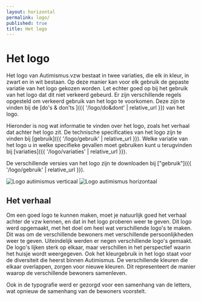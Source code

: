 ```yaml
---
layout: horizontal
permalink: logo/
published: true
title: Het logo
---
```


# Het logo

Het logo van Autimismus.vzw bestaat in twee variaties, die elk in kleur, in zwart en in wit bestaan. Op deze manier kan voor elk gebruik de gepaste variatie van het logo gekozen worden. Let echter goed op bij het gebruik van het logo dat dit niet verkeerd gebeurd. Er zijn verschillende regels opgesteld om verkeerd gebruik van het logo te voorkomen. Deze zijn te vinden bij de [do's & don'ts ]({{ '/logo/do&dont' | relative_url }}) van het logo.

Hieronder is nog wat informatie te vinden over het logo, zoals het verhaal dat achter het logo zit. De technische specificaties van het logo zijn te vinden bij [gebruik]({{ '/logo/gebruik' | relative_url }}). Welke variatie van het logo u in welke specifieke gevallen moet gebruiken kunt u terugvinden bij [variaties]({{ '/logo/variaties' | relative_url }}).

De verschillende versies van het logo zijn te downloaden bij ["gebruik"]({{ '/logo/gebruik' | relative_url }}).

<img src="{{site.url}}/1718-3CMO-BaP-marigiel/assets/images/Logo/Logo.png" alt="Logo autimismus verticaal">
<img src="{{site.url}}/1718-3CMO-BaP-marigiel/assets/images/Logo/Logo-hor.png" alt="Logo autimismus horizontaal">

## Het verhaal
    
Om een goed logo te kunnen maken, moet je natuurlijk goed het verhaal achter de vzw kennen, en dat in het logo proberen weer te geven. 
Dit logo werd opgemaakt, met het doel om heel wat verschillende logo's te maken. Dit was om de verschillende bewoners met verschillende persoonlijkheden weer te geven. Uiteindelijk werden er negen verschillende logo's gemaakt. De logo's lijken sterk op elkaar, maar verschillen in het perspectief waarin het huisje wordt weergegeven. 
Ook het kleurgebruik in het logo staat voor de diversiteit die heerst binnen Autimismus. De verschillende kleuren die elkaar overlappen, zorgen voor nieuwe kleuren. Dit representeert de manier waarop de verschillende bewoners samenleven.

Ook in de typografie werd er gezorgd voor een samenhang van de letters, wat opnieuw de samenhang van de bewoners voorstelt. 